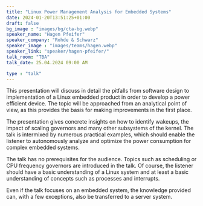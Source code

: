 ```yaml
---
title: "Linux Power Management Analysis for Embedded Systems"
date: 2024-01-20T13:51:25+01:00
draft: false
bg_image : "images/bg/cta-bg.webp"
speaker_name: "Hagen Pfeifer"
speaker_company: "Rohde & Schwarz"
speaker_image : "images/teams/hagen.webp"
speaker_link: "speaker/hagen-pfeifer/"
talk_room: "TBA"
talk_date: 25.04.2024 09:00 AM

type : "talk"
---
```


This presentation will discuss in detail the pitfalls from software design to
implementation of a Linux embedded product in order to develop a power
efficient device. The topic will be approached from an analytical point of
view, as this provides the basis for making improvements in the first place.

The presentation gives concrete insights on how to identify wakeups, the
impact of scaling governors and many other subsystems of the kernel. The talk
is intermixed by numerous practical examples, which should enable the listener
to autonomously analyze and optimize the power consumption for complex
embedded systems.

The talk has no prerequisites for the audience. Topics such as scheduling or
CPU frequency governors are introduced in the talk. Of course, the listener
should have a basic understanding of a Linux system and at least a basic
understanding of concepts such as processes and interrupts.

Even if the talk focuses on an embedded system, the knowledge provided can,
with a few exceptions, also be transferred to a server system.